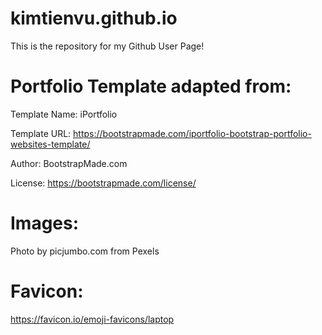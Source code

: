 # kimtienvu.github.io
This is the repository for my Github User Page!


# Portfolio Template adapted from:

Template Name: iPortfolio

Template URL: https://bootstrapmade.com/iportfolio-bootstrap-portfolio-websites-template/

Author: BootstrapMade.com

License: https://bootstrapmade.com/license/

# Images:

Photo by picjumbo.com from Pexels

# Favicon:

https://favicon.io/emoji-favicons/laptop